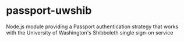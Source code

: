 passport-uwshib
===============

Node.js module providing a Passport authentication strategy that works with the University of Washington's Shibboleth single sign-on service
